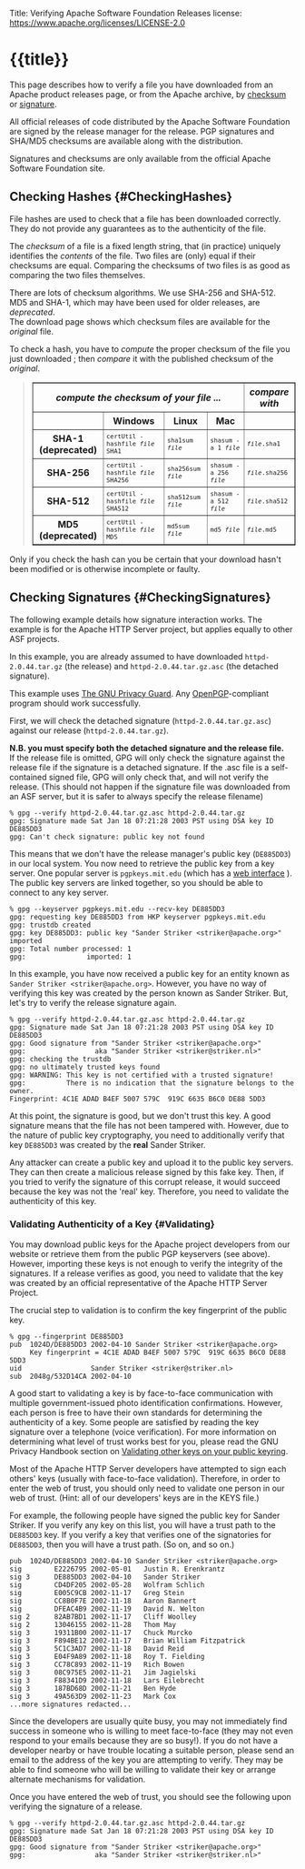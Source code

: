 Title: Verifying Apache Software Foundation Releases
license: https://www.apache.org/licenses/LICENSE-2.0

# {{title}}

This page describes how to verify a file you have downloaded from an Apache product releases page, or from the Apache archive,
by [checksum](#CheckingHashes) or [signature](#CheckingSignatures).

All official releases of code distributed by the Apache Software Foundation
are signed by the release manager for the release.
PGP signatures and SHA/MD5 checksums are available along with the distribution.

Signatures and checksums are only available from the official Apache Software Foundation site.

## Checking Hashes  {#CheckingHashes}
File hashes are used to check that a file has been downloaded correctly.
They do not provide any guarantees as to the authenticity of the file.

The *checksum* of a file is a fixed length string, that (in practice)
uniquely identifies the *contents* of the file.
Two files are (only) equal if their checksums are equal.
Comparing the checksums of two files is as good as comparing the two files
themselves.

There are lots of checksum algorithms. We use SHA-256 and SHA-512. MD5 and SHA-1, which may have been used for older releases, are *deprecated*.
<br>
The download page shows which checksum files
are available for the *original* file.

To check a hash, you have to *compute* the proper checksum of the file
you just downloaded ;
then *compare* it with the published checksum of the *original*.

<div>
<style type="text/css">
td  { padding : 5px ; font-family : monospace ; font-size : smaller }
th  { padding : 5px ; text-align : center ; }
</style>
<blockquote>
<table border="1">
<tr>
<th colspan='4'><i>compute the checksum of your file ...</i></th>
<th rowspan='1'><i>compare with</i></th>
</tr>
<tr><td></td>
  <th>Windows</th>
  <th>Linux</th>
  <th>Mac</th>
  <td></td>
</tr>
<tr><th>SHA-1 (deprecated)</th><td>certUtil -hashfile <i>file</i> SHA1</td>
  <td>sha1sum <i>file</i></td>
  <td>shasum -a 1 <i>file</i></td>
  <td><i>file</i>.sha1</td>
</tr>
<tr><th>SHA-256</th><td>certUtil -hashfile <i>file</i> SHA256</td>
  <td>sha256sum <i>file</i></td>
  <td>shasum -a 256 <i>file</i></td>
  <td><i>file</i>.sha256</td>
</tr>
<tr><th>SHA-512</th><td>certUtil -hashfile <i>file</i> SHA512</td>
  <td>sha512sum <i>file</i></td>
  <td>shasum -a 512 <i>file</i></td>
  <td><i>file</i>.sha512</td>
</tr>
<tr><th>MD5 (deprecated)</th><td>certUtil -hashfile <i>file</i> MD5</td>
  <td>md5sum <i>file</i></td>
  <td>md5 <i>file</i></td>
  <td><i>file</i>.md5</td>
</tr>
</table>
</blockquote>
</div>

Only if you check the hash can you be certain that your download hasn't been modified or is otherwise incomplete or faulty.

## Checking Signatures  {#CheckingSignatures}
The following example details how signature interaction works. The example
is for the Apache HTTP Server project, but applies equally to other ASF
projects.

In this example, you are already assumed to have downloaded
`httpd-2.0.44.tar.gz` (the release) and `httpd-2.0.44.tar.gz.asc` (the
detached signature).

This example uses [The GNU Privacy Guard](http://www.gnupg.org/). Any
[OpenPGP](http://www.openpgp.org/)-compliant program should work
successfully.

First, we will check the detached signature (`httpd-2.0.44.tar.gz.asc`)
against our release (`httpd-2.0.44.tar.gz`).

**<a name="specify_both"></a>N.B. you must specify both the detached signature and the release file.**
<br>If the release file is omitted, GPG will only check the signature against the release file if the signature is a detached signature.
If the .asc file is a self-contained signed file, GPG will only check that, and will not verify the release.
(This should not happen if the signature file was downloaded from an ASF server, but it is safer to always specify the release filename)

    % gpg --verify httpd-2.0.44.tar.gz.asc httpd-2.0.44.tar.gz
    gpg: Signature made Sat Jan 18 07:21:28 2003 PST using DSA key ID DE885DD3
    gpg: Can't check signature: public key not found

This means that we don't have the release manager's public key (`DE885DD3`)
in our local system. You now need to retrieve the public key from a key
server. One popular server is `pgpkeys.mit.edu` (which has a [web
interface](http://pgp.mit.edu/) ). The public key servers are linked
together, so you should be able to connect to any key server.

    % gpg --keyserver pgpkeys.mit.edu --recv-key DE885DD3
    gpg: requesting key DE885DD3 from HKP keyserver pgpkeys.mit.edu
    gpg: trustdb created
    gpg: key DE885DD3: public key "Sander Striker <striker@apache.org>" imported
    gpg: Total number processed: 1
    gpg:               imported: 1

In this example, you have now received a public key for an entity known as
`Sander Striker <striker@apache.org>`. However, you have no way of
verifying this key was created by the person known as Sander Striker. But,
let's try to verify the release signature again.

    % gpg --verify httpd-2.0.44.tar.gz.asc httpd-2.0.44.tar.gz
    gpg: Signature made Sat Jan 18 07:21:28 2003 PST using DSA key ID DE885DD3
    gpg: Good signature from "Sander Striker <striker@apache.org>"
    gpg:                 aka "Sander Striker <striker@striker.nl>"
    gpg: checking the trustdb
    gpg: no ultimately trusted keys found
    gpg: WARNING: This key is not certified with a trusted signature!
    gpg:          There is no indication that the signature belongs to the owner.
    Fingerprint: 4C1E ADAD B4EF 5007 579C  919C 6635 B6C0 DE88 5DD3

At this point, the signature is good, but we don't trust this key. A good
signature means that the file has not been tampered with. However, due to
the nature of public key cryptography, you need to additionally verify that
key `DE885DD3` was created by the **real** Sander Striker.

Any attacker can create a public key and upload it to the public key
servers. They can then create a malicious release signed by this fake key.
Then, if you tried to verify the signature of this corrupt release, it
would succeed because the key was not the 'real' key. Therefore, you need
to validate the authenticity of this key.

### Validating Authenticity of a Key  {#Validating}
You may download public keys for the Apache project developers from our
website or retrieve them from the public PGP keyservers (see above).
However, importing these keys is not enough to verify the integrity of the
signatures. If a release verifies as good, you need to validate that the
key was created by an official representative of the Apache HTTP Server
Project.

The crucial step to validation is to confirm the key fingerprint of the
public key.

    % gpg --fingerprint DE885DD3
    pub  1024D/DE885DD3 2002-04-10 Sander Striker <striker@apache.org>
         Key fingerprint = 4C1E ADAD B4EF 5007 579C  919C 6635 B6C0 DE88 5DD3
    uid                 Sander Striker <striker@striker.nl>
    sub  2048g/532D14CA 2002-04-10

A good start to validating a key is by face-to-face communication with
multiple government-issued photo identification confirmations. However,
each person is free to have their own standards for determining the
authenticity of a key. Some people are satisfied by reading the key
signature over a telephone (voice verification). For more information on
determining what level of trust works best for you, please read the GNU
Privacy Handbook section on [Validating other keys on your public
keyring](http://www.gnupg.org/gph/en/manual.html#AEN335).

Most of the Apache HTTP Server developers have attempted to sign each
others' keys (usually with face-to-face validation). Therefore, in order to
enter the web of trust, you should only need to validate one person in our
web of trust. (Hint: all of our developers' keys are in the KEYS file.)

For example, the following people have signed the public key for Sander
Striker. If you verify any key on this list, you will have a trust path to
the `DE885DD3` key. If you verify a key that verifies one of the signatories
for `DE885DD3`, then you will have a trust path. (So on, and so on.)

    pub  1024D/DE885DD3 2002-04-10 Sander Striker <striker@apache.org>
    sig        E2226795 2002-05-01   Justin R. Erenkrantz
    sig 3      DE885DD3 2002-04-10   Sander Striker
    sig        CD4DF205 2002-05-28   Wolfram Schlich
    sig        E005C9CB 2002-11-17   Greg Stein
    sig        CC8B0F7E 2002-11-18   Aaron Bannert
    sig        DFEAC4B9 2002-11-19   David N. Welton
    sig 2      82AB7BD1 2002-11-17   Cliff Woolley
    sig 2      13046155 2002-11-28   Thom May
    sig 3      19311B00 2002-11-17   Chuck Murcko
    sig 3      F894BE12 2002-11-17   Brian William Fitzpatrick
    sig 3      5C1C3AD7 2002-11-18   David Reid
    sig 3      E04F9A89 2002-11-18   Roy T. Fielding
    sig 3      CC78C893 2002-11-19   Rich Bowen
    sig 3      08C975E5 2002-11-21   Jim Jagielski
    sig 3      F88341D9 2002-11-18   Lars Eilebrecht
    sig 3      187BD68D 2002-11-21   Ben Hyde
    sig 3      49A563D9 2002-11-23   Mark Cox
    ...more signatures redacted...

Since the developers are usually quite busy, you may not immediately find
success in someone who is willing to meet face-to-face (they may not even
respond to your emails because they are so busy!). If you do not have a
developer nearby or have trouble locating a suitable person, please send an
email to the address of the key you are attempting to verify. They may be
able to find someone who will be willing to validate their key or arrange
alternate mechanisms for validation.

Once you have entered the web of trust, you should see the following upon
verifying the signature of a release.

    % gpg --verify httpd-2.0.44.tar.gz.asc httpd-2.0.44.tar.gz
    gpg: Signature made Sat Jan 18 07:21:28 2003 PST using DSA key ID DE885DD3
    gpg: Good signature from "Sander Striker <striker@apache.org>"
    gpg:                 aka "Sander Striker <striker@striker.nl>"
